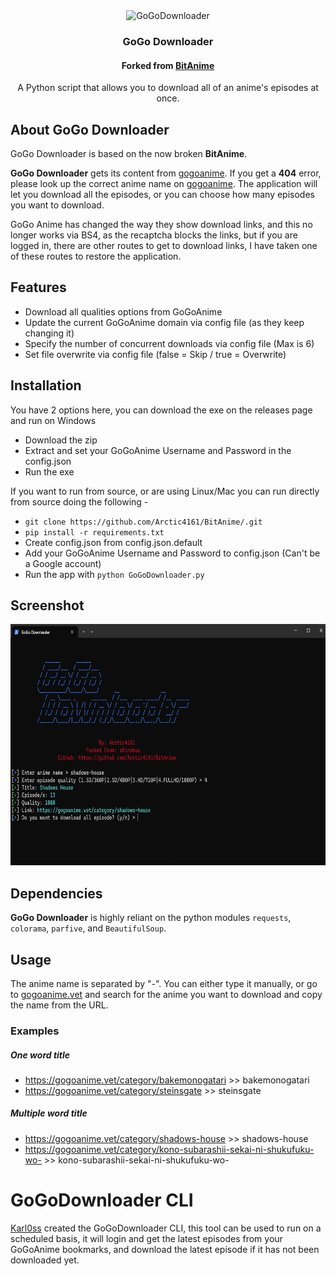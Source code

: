 
<div align="center">
  <img
    style="width: 300px; height: 300px"
    src="https://github.com/karl0ss/GoGoDownloader/raw/master/img/gogo_logo.png"
    title="GoGoDownloader"
    alt="GoGoDownloader"
  />
  <h3>GoGo Downloader</h3>
  <h4>Forked from <a href="https://github.com/sh1nobuu/BitAnime">BitAnime</a></h4>
  <p>
    A Python script that allows you to download all of an anime's episodes at once.
  </p>
 
</div>

## About GoGo Downloader

GoGo Downloader is based on the now broken **BitAnime**.

**GoGo Downloader** gets its content from [gogoanime](https://gogoanime.vet/). If you get a **404** error, please look up the correct anime name on [gogoanime](https://gogoanime.vet/). The application will let you download all the episodes, or you can choose how many episodes you want to download.

GoGo Anime has changed the way they show download links, and this no longer works via BS4, as the recaptcha blocks the links, but if you are logged in, there are other routes to get to download links, I have taken one of these routes to restore the application.

## Features

- Download all qualities options from GoGoAnime
- Update the current GoGoAnime domain via config file (as they keep changing it)
- Specify the number of concurrent downloads via config file (Max is 6)
- Set file overwrite via config file (false = Skip / true = Overwrite)

## Installation
You have 2 options here, you can download the exe on the releases page and run on Windows

- Download the zip
- Extract and set your GoGoAnime Username and Password in the config.json
- Run the exe

If you want to run from source, or are using Linux/Mac you can run directly from source doing the following - 

- `git clone https://github.com/Arctic4161/BitAnime/.git`
- `pip install -r requirements.txt`
- Create config.json from config.json.default
- Add your GoGoAnime Username and Password to config.json (Can't be a Google account)
- Run the app with `python GoGoDownloader.py`

## Screenshot

<div align="center">
  <img style="height:386px; width:688px;" src="https://github.com/Arctic4161/BitAnime/raw/master/img/screenshot.png"
  title="BitAnime in action" alt="BitAnime Screenshot">
</div>

## Dependencies

**GoGo Downloader** is highly reliant on the python modules `requests`, `colorama`, `parfive`, and `BeautifulSoup`.

## Usage

The anime name is separated by "-". You can either type it manually, or go to [gogoanime.vet](https://gogoanime.vet/) and search for the anime you want to download and copy the name from the URL.

### Examples

##### One word title

- https://gogoanime.vet/category/bakemonogatari >> bakemonogatari
- https://gogoanime.vet/category/steinsgate >> steinsgate

##### Multiple word title

- https://gogoanime.vet/category/shadows-house >> shadows-house
- https://gogoanime.vet/category/kono-subarashii-sekai-ni-shukufuku-wo- >> kono-subarashii-sekai-ni-shukufuku-wo-


# GoGoDownloader CLI
[Karl0ss](https://github.com/karl0ss) created the GoGoDownloader CLI, this tool can be used to run on a scheduled basis, it will login and get the latest episodes from your GoGoAnime bookmarks, and download the latest episode if it has not been downloaded yet.
